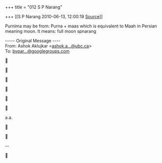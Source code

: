 +++
title = "012 S P Narang"

+++
[[S P Narang	2010-06-13, 12:00:19 [Source](https://groups.google.com/g/bvparishat/c/E5gFS_fyngI)]]



Purnima may be from: Purna + maas which is equivalent to Maah in Persian meaning moon. It means: full moon spnarang

----- Original Message ----  
From: Ashok Aklujkar \<[ashok.a...@ubc.ca]()\>  
To: [bvpar...@googlegroups.com]()  













a.a.





--  



